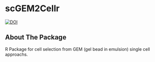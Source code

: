 # scGEM2Cellr
[![DOI](https://zenodo.org/badge/585174689.svg)](https://zenodo.org/badge/latestdoi/585174689)


## About The Package
R Package for cell selection from GEM (gel bead in emulsion) single cell approachs.
